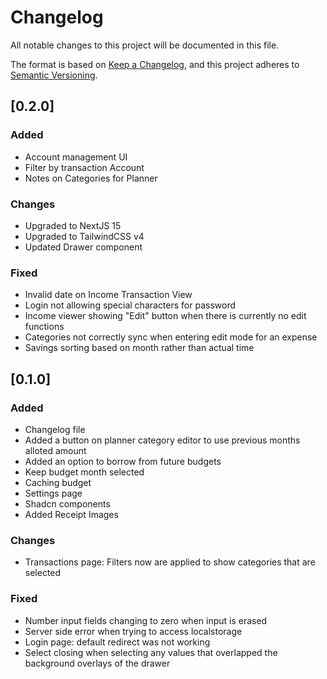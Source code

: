 # Changelog

All notable changes to this project will be documented in this file.

The format is based on [Keep a Changelog](https://keepachangelog.com/en/1.1.0/),
and this project adheres to [Semantic Versioning](https://semver.org/spec/v2.0.0.html).

## [0.2.0]

### Added
- Account management UI
- Filter by transaction Account
- Notes on Categories for Planner
### Changes
- Upgraded to NextJS 15
- Upgraded to TailwindCSS v4
- Updated Drawer component
### Fixed
- Invalid date on Income Transaction View
- Login not allowing special characters for password
- Income viewer showing "Edit" button when there is currently no edit functions
- Categories not correctly sync when entering edit mode for an expense
- Savings sorting based on month rather than actual time

## [0.1.0]

### Added
- Changelog file
- Added a button on planner category editor to use previous months alloted amount
- Added an option to borrow from future budgets
- Keep budget month selected
- Caching budget
- Settings page
- Shadcn components
- Added Receipt Images

### Changes
- Transactions page: Filters now are applied to show categories that are selected

### Fixed
- Number input fields changing to zero when input is erased
- Server side error when trying to access localstorage
- Login page: default redirect was not working
- Select closing when selecting any values that overlapped the background overlays of the drawer